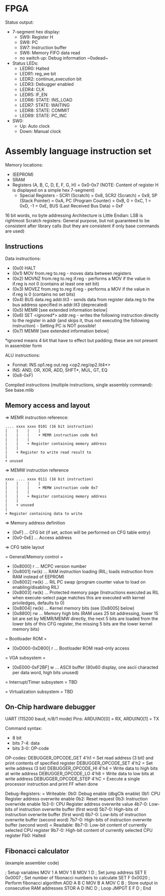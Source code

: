 FPGA
====

Status output:
- 7-segment hex display:
    - SW9: Register H
    - SW8: PC
    - SW7: Instruction buffer
    - SW6: Memory FIFO data read
    - no switch up: Debug information ~0xdead~
- Status LEDs:
    - LEDR0: Halted
    - LEDR1: reg_we bit
    - LEDR2: continue_execution bit
    - LEDR3: Debugger enabled
    - LEDR4: CLK
    - LEDR5: IF_EN
    - LEDR6: STATE: INS_LOAD
    - LEDR7: STATE: WAITING
    - LEDR8: STATE: COMMIT
    - LEDR9: STATE: PC_INC
- SW0:
    - Up: Auto clock
    - Down: Manual clock


Assembly language instruction set
=================================

Memory locations:
- (EEPROM)
- SRAM
- Registers (A, B, C, D, E, F, G, H) = 0x0-0x7 (NOTE: Content of register H is displayed on a simple hex 7-segment)
    - Special Registers - SCR1 (Scratch) = 0x8, SCR2 (Scratch) = 0x9, SP (Stack Pointer) = 0xA, PC (Program Counter) = 0xB, 0 = 0xC, 1 = 0xD, -1 = 0xE, BUS (Last Received Bus Data) = 0xF

16 bit words, no byte addressing
Architecture is Little Endian: LSB is rightmost
Scratch registers: General purpose, but not guaranteed to be consistent after library calls (but they are consistent if only base commands are used)


Instructions
------------

Data instructions:
+ (0x0) HALT
+ (0x1) MOV from.reg to.reg - moves data between registers
+ (0x2) MOVNZ from.reg to.reg if.reg - performs a MOV if the value in if.reg is not 0 (contains at least one set bit)
+ (0x3) MOVEZ from.reg to.reg if.reg - performs a MOV if the value in if.reg is 0 (contains no set bits)
+ (0x4) BUS data.reg addr.lit3 - sends data from register data.reg to the bus address specified in addr.lit3 (deprecated)
+ (0x5) MEMR [see extended information below]
+ (0x6) SET <ignored*> addr.reg - writes the following instruction directly to the register in addr (and skips it, thus not executing the following instruction) - Setting PC is NOT possible!
+ (0x7) MEMW [see extended information below]

*ignored means 4 bit that have to effect but padding; these are not present in assembler form

ALU instructions:
+ Format: INS op1.reg out.reg <op2.reg/op2.lit4*>
+ INS: AND, OR, XOR, ADD, SHFT*, MUL, GT, EQ
+ (0x8-0xF)

Compiled instructions (multiple instructions, single assembly command): See base.mlib

Memory access and layout
------------------------

=> MEMR instruction reference:

    .... xxxx xxxx 0101 (16 bit instruction)
    |    |    |    |
    |    |    |    + MEMR instruction code 0x5
    |    |    |
    |    |    + Register containing memory address
    |    |
    |    + Register to write read result to
    |
    + unused

=> MEMW instruction reference

    xxxx .... xxxx 0111 (16 bit instruction)
    |    |    |    |
    |    |    |    + MEMW instruction code 0x7
    |    |    |
    |    |    + Register containing memory address
    |    |
    |    + unused
    |
    + Register containing data to write

=> Memory address definition

* [0xF] ... CFG bit (if set, action will be performed on CFG table entry)
* [0x0-0xE] ... Access address

=> CFG table layout

= General/Memory control =
* [0x8000] r ... MCPC version number
* [0x8001] rw(k) ... RAM instruction loading (RIL; loads instruction from RAM instead of EEPROM)
* [0x8002] rw(k) ... RIL PC swap (program counter value to load on enabling/disabling RIL)
* [0x8003] rw(k) ... Protected memory page (Instructions executed as RIL when execute-select page matches this are executed with kernel priviledges, defaults to 0)
* [0x8004] rw(k) ... Kernel memory bits (see [0x8005] below)
* [0x8800] rw ... Memory high bits (RAM uses 25 bit addressing, lower 15 bit are set by MEMR/MEMW directly, the next 5 bits are loaded from the lower bits of this CFG register, the missing 5 bits are the lower kernel memory bits)

= Bootloader ROM =
* [0xD000-0xD800] r ... Bootloader ROM read-only access

= VGA subsystem =
* [0xE000-0xF2BF] w ... ASCII buffer (80x60 display, one ascii characted per data word, high bits unused)

= Interrupt/Timer subsystem =
TBD

= Virtualization subsystem =
TBD


On-Chip hardware debugger
-------------------------

UART (115200 baud, n/8/1 mode)
Pins: ARDUINO[0] = RX, ARDUINO[1] = TX

Command syntax:
 - 8 bit
 - bits 7-4: data
 - bits 3-0: OP-code

OP-codes:
 DEBUGGER_OPCODE_GET 4'h1  = Set read address (3 bit) and print contents of specified register
 DEBUGGER_OPCODE_SET 4'h2  = Set write address (3 bit)
 DEBUGGER_OPCODE_HI 4'h4   = Write data to high bits at write address
 DEBUGGER_OPCODE_LO 4'h8   = Write data to low bits at write address
 DEBUGGER_OPCODE_STEP 4'hC = Execute a single processor instruction and print FF when done

Debug-Registers:
= Writeable:
0b0: Debug enable (dbgClk enable)
0b1: CPU Register address overwrite enable
0b2: Reset request
0b3: Instruction overwride enable
1b3-0: CPU Register address overwrite value
4b7-0: Low-bits of instruction overwrite buffer (first word)
5b7-0: High-bits of instruction overwrite buffer (first word)
6b7-0: Low-bits of instruction overwrite buffer (second word)
7b7-0: High-bits of instruction overwrite buffer (second word)
= Readable:
8b7-0: Low-bit content of currently selected CPU register
9b7-0: High-bit content of currently selected CPU register
Fb0: Halted




Fibonacci calculator
--------------------
(example assembler code)

; Setup variables
MOV 1 A
MOV 1 B
MOV 1 D
; Set jump address
SET E
0x0007
; Set number of fibonacci numbers to calculate
SET F
0x0020
; Perform fibonacci algorithm
ADD A B C
MOV B A
MOV C B
; Store output in consecutive RAM addresses
STOR A D
INC D
; Loop
JMPGT E F D
; End
